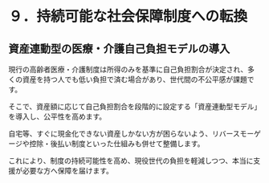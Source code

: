 # ９．持続可能な社会保障制度への転換

## 資産連動型の医療・介護自己負担モデルの導入

現行の高齢者医療・介護制度は所得のみを基準に自己負担割合が決定され、多くの資産を持つ人でも低い負担で済む場合があり、世代間の不公平感が課題です。

そこで、資産額に応じて自己負担割合を段階的に設定する「資産連動型モデル」を導入し、公平性を高めます。

自宅等、すぐに現金化できない資産しかない方が困らないよう、リバースモーゲージや控除・後払い制度といった仕組みも併せて整備します。

これにより、制度の持続可能性を高め、現役世代の負担を軽減しつつ、本当に支援が必要な方へ保障を届けます。